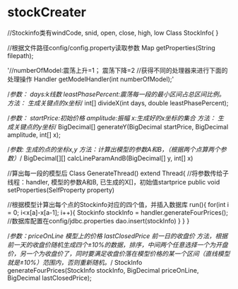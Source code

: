 # stockCreater
//Stockinfo类有windCode, snid, open, close, high, low
Class StockInfo{
}
  
//根据文件路径config/config.property读取参数
Map getProperties(String filepath);
  
'//numberOfModel:震荡上升=1； 震荡下降=2
//获得不同的处理器来进行下面的处理操作
Handler getModelHandler(int numberOfModel);'
  
  
/*参数：
days:k线数
leastPhasePercent:震荡每一段的最小区间占总区间比例。
方法：
生成关键点的x坐标*/
int[] divideX(int days, double leastPhasePercent);
  
  
/*参数：
startPrice:初始价格
amplitude:振幅
x:生成好的x坐标的集合
方法：
生成关键点的y坐标*/
BigDecimal[] generateY(BigDecimal startPrice, BigDecimal amplitude, int[] x);
  
/*参数:
生成的点的坐标x,y
方法：计算出模型的参数A和B，（根据两个点算两个参数）*/
BigDecimal[][] calcLineParamAndB(BigDecimal[] y, int[] x)


//算出每一段的模型后
Class GenerateThread() extend Thread{
  //将参数传给子线程：handler, 模型的参数A和B, 已生成的X[]，初始值startprice 
  public void setProperties(SelfProperty property)
    
  //根据模型计算出每个点的Stockinfo对应的四个值，并插入数据库
  run(){
    for(int i = 0; i<x[a]-x[a-1]; i++){
      Stockinfo stockInfo = handler.generateFourPrices();
      //数据库配置在config/jdbc.properties
      dao.insert(stockInfo)
    }
  }
}

/*参数：priceOnLine 模型上的价格
lastClosedPrice 前一日的收盘价
方法，根据前一天的收盘价随机生成四个±10%的数据，排序，中间两个任意选择一个为开盘价，另一个为收盘价了，同时要满足收盘价落在模型价格的某一个区间（直线模型就是±10%）范围内，否则重新随机。*/
StockInfo generateFourPrices(StockInfo stockInfo, BigDecimal priceOnLine, BigDecimal lastClosedPrice);
